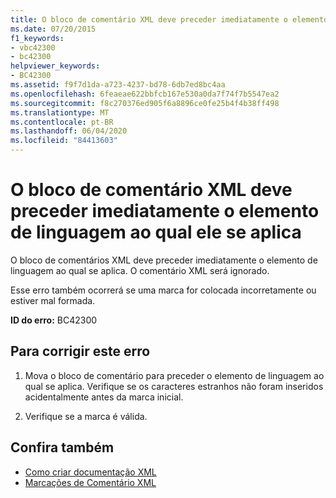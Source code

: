 ```yaml
---
title: O bloco de comentário XML deve preceder imediatamente o elemento de linguagem ao qual ele se aplica
ms.date: 07/20/2015
f1_keywords:
- vbc42300
- bc42300
helpviewer_keywords:
- BC42300
ms.assetid: f9f7d1da-a723-4237-bd78-6db7ed8bc4aa
ms.openlocfilehash: 6feaeae622bbfcb167e530a0da7f74f7b5547ea2
ms.sourcegitcommit: f8c270376ed905f6a8896ce0fe25b4f4b38ff498
ms.translationtype: MT
ms.contentlocale: pt-BR
ms.lasthandoff: 06/04/2020
ms.locfileid: "84413603"
---
```

# <a name="xml-comment-block-must-immediately-precede-the-language-element-to-which-it-applies"></a>O bloco de comentário XML deve preceder imediatamente o elemento de linguagem ao qual ele se aplica
O bloco de comentários XML deve preceder imediatamente o elemento de linguagem ao qual se aplica. O comentário XML será ignorado.  
  
 Esse erro também ocorrerá se uma marca for colocada incorretamente ou estiver mal formada.  
  
 **ID do erro:** BC42300  
  
## <a name="to-correct-this-error"></a>Para corrigir este erro  
  
1. Mova o bloco de comentário para preceder o elemento de linguagem ao qual se aplica. Verifique se os caracteres estranhos não foram inseridos acidentalmente antes da marca inicial.  
  
2. Verifique se a marca é válida.  
  
## <a name="see-also"></a>Confira também

- [Como criar documentação XML](../programming-guide/program-structure/how-to-create-xml-documentation.md)
- [Marcações de Comentário XML](../language-reference/xmldoc/index.md)
